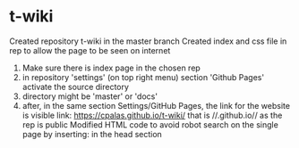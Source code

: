 # t-wiki
Created repository t-wiki in the master branch
Created index and css file in rep to allow the page to be seen on internet
1. Make sure there is index page in the chosen rep
2. in repository 'settings' (on top right menu) section 'Github Pages' activate the source directory
3. directory might be 'master' or 'docs' 
4. after, in the same section Settings/GitHub Pages, the link for the website is visible
link: https://cpalas.github.io/t-wiki/
that is //<username>.github.io/<repname>/ as the rep is public
Modified HTML code to avoid robot search on the single page by inserting:
<meta name="robots" content="noindex"> in the head section
